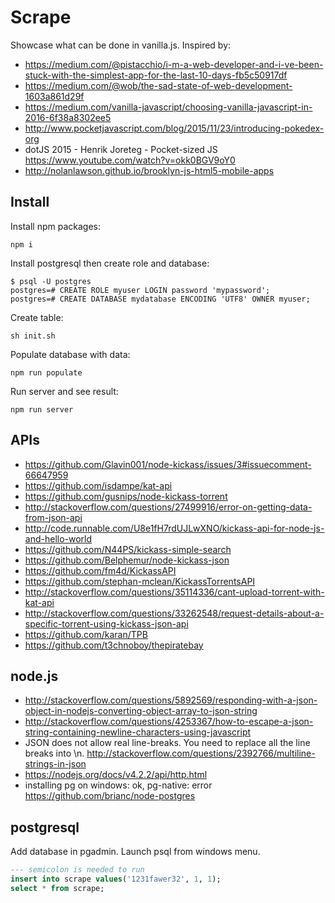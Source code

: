 # Scrape

Showcase what can be done in vanilla.js. Inspired by:
- https://medium.com/@pistacchio/i-m-a-web-developer-and-i-ve-been-stuck-with-the-simplest-app-for-the-last-10-days-fb5c50917df
- https://medium.com/@wob/the-sad-state-of-web-development-1603a861d29f
- https://medium.com/vanilla-javascript/choosing-vanilla-javascript-in-2016-6f38a8302ee5
- http://www.pocketjavascript.com/blog/2015/11/23/introducing-pokedex-org
- dotJS 2015 - Henrik Joreteg - Pocket-sized JS https://www.youtube.com/watch?v=okk0BGV9oY0
- http://nolanlawson.github.io/brooklyn-js-html5-mobile-apps

## Install

Install npm packages:

```
npm i
```

Install postgresql then create role and database:

```
$ psql -U postgres
postgres=# CREATE ROLE myuser LOGIN password 'mypassword';
postgres=# CREATE DATABASE mydatabase ENCODING 'UTF8' OWNER myuser;
```

Create table:

```
sh init.sh
```

Populate database with data:

```
npm run populate
```

Run server and see result:

```
npm run server
```

## APIs

- https://github.com/Glavin001/node-kickass/issues/3#issuecomment-66647959
- https://github.com/isdampe/kat-api
- https://github.com/gusnips/node-kickass-torrent
- http://stackoverflow.com/questions/27499916/error-on-getting-data-from-json-api
- http://code.runnable.com/U8e1fH7rdUJLwXNO/kickass-api-for-node-js-and-hello-world
- https://github.com/N44PS/kickass-simple-search
- https://github.com/Belphemur/node-kickass-json
- https://github.com/fm4d/KickassAPI
- https://github.com/stephan-mclean/KickassTorrentsAPI
- http://stackoverflow.com/questions/35114336/cant-upload-torrent-with-kat-api
- http://stackoverflow.com/questions/33262548/request-details-about-a-specific-torrent-using-kickass-json-api
- https://github.com/karan/TPB
- https://github.com/t3chnoboy/thepiratebay

## node.js

- http://stackoverflow.com/questions/5892569/responding-with-a-json-object-in-nodejs-converting-object-array-to-json-string
- http://stackoverflow.com/questions/4253367/how-to-escape-a-json-string-containing-newline-characters-using-javascript
- JSON does not allow real line-breaks. You need to replace all the line breaks into \n. http://stackoverflow.com/questions/2392766/multiline-strings-in-json
- https://nodejs.org/docs/v4.2.2/api/http.html
- installing pg on windows: ok, pg-native: error https://github.com/brianc/node-postgres

## postgresql

Add database in pgadmin.
Launch psql from windows menu.

```sql
--- semicolon is needed to run
insert into scrape values('1231fawer32', 1, 1);
select * from scrape;
```
